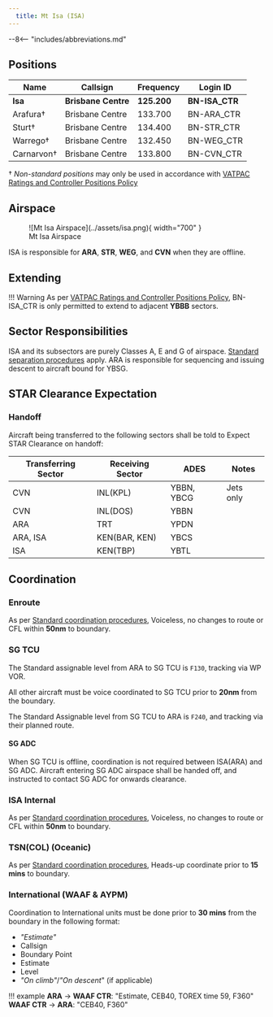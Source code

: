 ```yaml
---
  title: Mt Isa (ISA)
---
```


--8<-- "includes/abbreviations.md"

## Positions

| Name | Callsign | Frequency | Login ID |
| ---- | -------- | --------- | -------- |
| **Isa** | **Brisbane Centre** | **125.200** | **BN-ISA_CTR** |
| Arafura† | Brisbane Centre | 133.700 | BN-ARA_CTR |
| Sturt† | Brisbane Centre | 134.400 | BN-STR_CTR |
| Warrego† | Brisbane Centre | 132.450 | BN-WEG_CTR |
| Carnarvon† | Brisbane Centre | 133.800 | BN-CVN_CTR |

† *Non-standard positions* may only be used in accordance with [VATPAC Ratings and Controller Positions Policy](https://vatpac.org/publications/policies)

## Airspace

<figure markdown>
![Mt Isa Airspace](../assets/isa.png){ width="700" }
  <figcaption>Mt Isa Airspace</figcaption>
</figure>

ISA is responsible for **ARA**, **STR**, **WEG**, and **CVN** when they are offline.  

## Extending

!!! Warning
    As per [VATPAC Ratings and Controller Positions Policy](https://cdn.vatpac.org/documents/policy/Controller+Positions+and+Ratings+Policy+v5.2.pdf), BN-ISA_CTR is only permitted to extend to adjacent **YBBB** sectors.

## Sector Responsibilities
ISA and its subsectors are purely Classes A, E and G of airspace. [Standard separation procedures](../../../separation-standards) apply.
ARA is responsible for sequencing and issuing descent to aircraft bound for YBSG.

## STAR Clearance Expectation
### Handoff
Aircraft being transferred to the following sectors shall be told to Expect STAR Clearance on handoff:

| Transferring Sector | Receiving Sector | ADES | Notes |
| ---- | -------- | --------- | --------- |
| CVN | INL(KPL) | YBBN, YBCG | Jets only |
| CVN | INL(DOS) | YBBN | |
| ARA | TRT | YPDN | |
| ARA, ISA | KEN(BAR, KEN) | YBCS | |
| ISA | KEN(TBP) | YBTL | |

## Coordination

### Enroute
As per [Standard coordination procedures](../../../controller-skills/coordination/#enr-enr), Voiceless, no changes to route or CFL within **50nm** to boundary.

### SG TCU
The Standard assignable level from ARA to SG TCU is `F130`, tracking via WP VOR.

All other aircraft must be voice coordinated to SG TCU prior to **20nm** from the boundary.

The Standard Assignable level from SG TCU to ARA is `F240`, and tracking via their planned route.

#### SG ADC
When SG TCU is offline, coordination is not required between ISA(ARA) and SG ADC. Aircraft entering SG ADC airspace shall be handed off, and instructed to contact SG ADC for onwards clearance.

### ISA Internal
As per [Standard coordination procedures](../../../controller-skills/coordination/#enr-enr), Voiceless, no changes to route or CFL within **50nm** to boundary.
### TSN(COL) (Oceanic)
As per [Standard coordination procedures](../../../controller-skills/coordination/#enr-oceanic), Heads-up coordinate prior to **15 mins** to boundary.

### International (WAAF & AYPM)
Coordination to International units must be done prior to **30 mins** from the boundary in the following format:

- *"Estimate"*
- Callsign
- Boundary Point
- Estimate
- Level
- *"On climb"*/*"On descent*" (if applicable)

!!! example
    <span class="coldline">**ARA** -> **WAAF CTR**</span>: "Estimate, CEB40, TOREX time 59, F360"  
    <span class="coldline">**WAAF CTR** -> **ARA**</span>: "CEB40, F360"